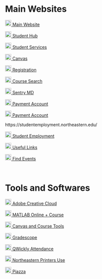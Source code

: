 # Main Websites
<p><img src="https://clipground.com/images/northeastern-university-logo-clipart-2.png" width="20" height="20"><a href="https://coe.northeastern.edu/academic-programs/ms-scde/" target="_blank"> Main Website</a></p>
<p><img src="https://clipground.com/images/northeastern-university-logo-clipart-2.png" width="20" height="20"><a href="https://student.me.northeastern.edu/" target="_blank"> Student Hub</a></p>
<p><img src="https://clipground.com/images/northeastern-university-logo-clipart-2.png" width="20" height="20"><a href="https://service.northeastern.edu/appointments" target="_blank"> Student Services</a></p>
<p><img src="https://clipground.com/images/northeastern-university-logo-clipart-2.png" width="20" height="20"><a href="https://northeastern.instructure.com/" target="_blank"> Canvas</a></p>
<p><img src="https://clipground.com/images/northeastern-university-logo-clipart-2.png" width="20" height="20"><a href="https://nubanner.neu.edu/StudentRegistrationSsb/ssb/registration" target="_blank"> Registration</a></p>
<p><img src="https://clipground.com/images/northeastern-university-logo-clipart-2.png" width="20" height="20"><a href="https://searchneu.com/NEU" target="_blank"> Course Search</a></p>
<p><img src="https://clipground.com/images/northeastern-university-logo-clipart-2.png" width="20" height="20"><a href="https://mysentrymd.com/SAML/SP/Login/NU" target="_blank"> Sentry MD</a></p>
<p><img src="https://clipground.com/images/northeastern-university-logo-clipart-2.png" width="20" height="20"><a href="https://northeastern.myflywire.com/accountSummary" target="_blank"> Payment Account</a></p>
<p><img src="https://clipground.com/images/northeastern-university-logo-clipart-2.png" width="20" height="20"><a href="https://northeastern.myflywire.com/accountSummary" target="_blank"> Payment Account</a></p>
https://studentemployment.northeastern.edu/
<p><img src="https://clipground.com/images/northeastern-university-logo-clipart-2.png" width="20" height="20"><a href="https://studentemployment.northeastern.edu/" target="_blank"> Student Employment</a></p>
<p><img src="https://clipground.com/images/northeastern-university-logo-clipart-2.png" width="20" height="20"><a href="https://www.husker.nu/" target="_blank"> Useful Links</a></p>
<p><img src="https://clipground.com/images/northeastern-university-logo-clipart-2.png" width="20" height="20"><a href="https://neu.campuslabs.com/engage/" target="_blank"> Find Events</a></p>

<br>

# Tools and Softwares

<p><img src="https://i.ibb.co/6cy2pQ4c/Screenshot-2025-08-31-170731.png" width="20" height="20"><a href="https://adobe.northeastern.edu/" target="_blank"> Adobe Creative Cloud</a></p>
<p><img src="https://external-content.duckduckgo.com/iu/?u=https%3A%2F%2Flogonoid.com%2Fimages%2Fmatlab-logo.png&f=1&nofb=1&ipt=34c565db809814413dedf80b5f802275a74f75ed7a54012153432eac8578aee0" width="20" height="20"><a href="https://matlab.mathworks.com/" target="_blank"> MATLAB Online + Course</a></p>
<p><img src="https://external-content.duckduckgo.com/iu/?u=https%3A%2F%2Fteachwell.auckland.ac.nz%2Ffiles%2F2022%2F08%2Fcanvas-by-instructure-logo-2.png&f=1&nofb=1&ipt=e32fb29ee369396c606f6c876780526355b3a19af82b17fe59a9489332f11c94" width="20" height="20"><a href="https://northeastern.instructure.com/courses/186200/pages/canvas-integrated-tools?module_item_id=11986719" target="_blank"> Canvas and Course Tools</a></p>
<p><img src="https://external-content.duckduckgo.com/iu/?u=https%3A%2F%2Fdtei.uci.edu%2Ffiles%2F2021%2F10%2FGradescope.png&f=1&nofb=1&ipt=27903ff970674ec215b2b64c93b39b324066e95db35fd45a4c17d3f907e598ae" width="20" height="20"><a href="https://www.gradescope.com/account" target="_blank"> Gradescope</a></p>
<p><img src="https://external-content.duckduckgo.com/iu/?u=https%3A%2F%2Fmedia.licdn.com%2Fdms%2Fimage%2Fv2%2FD4E0BAQHZAI7IrlTitg%2Fcompany-logo_200_200%2Fcompany-logo_200_200%2F0%2F1720036227463%2Fqwickly_logo%3Fe%3D2147483647%26v%3Dbeta%26t%3D7iPkCLrfUKz53yPywX7LBZRSN-emxguv-_VmvXbpmFU&f=1&nofb=1&ipt=a9361729addb88ad810803eab2a7963a79f0505017a3945bdf44d3e1011e6ed4" width="20" height="20"><a href="https://northeastern.instructure.com/courses/186200/external_tools/31006?display=borderless" target="_blank"> QWickly Attendance</a></p>
<p><img src="https://external-content.duckduckgo.com/iu/?u=https%3A%2F%2Fshmector.com%2F_ph%2F12%2F40812526.png&f=1&nofb=1&ipt=45aed1451c9dec5e6d32a94c7a07f53ca69980bfcdb1498878fc9f8e80b58cd2" width="20" height="20"><a href="https://papercut.northeastern.edu/app?service=page/UserSummary" target="_blank"> Northeastern Printers Use</a></p>
<p><img src="https://play-lh.googleusercontent.com/ZuRcHP9LIf2JhP-jo9l2p-zphKsM7c4UYFcmBEgo1VGpglLGVQsdh0ebXkpeeLPQ5eQ=w480-h960" width="20" height="20"><a href="https://piazza.com/northeastern" target="_blank"> Piazza</a></p>